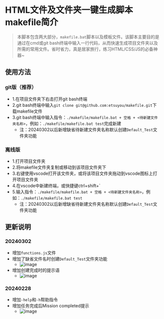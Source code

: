# HTML文件及文件夹一键生成脚本makefile简介
> 本脚本包含两大部分，`makefile.bat`脚本以及模板文件。该脚本主要目的是通过在cmd或git bash终端中输入一行代码，从而快速生成项目文件夹以及所需的常用文件。省时省力，真是居家旅行，练习HTML/CSS/JS的必备神器~
## 使用方法
### git版（推荐）
- 1.在项目文件夹下右击打开git bash终端
- 2.git bash终端中输入`git clone git@github.com:etsuyou/makefile.git`下载makefile文件
- 3.git bash终端中输入指令：`./makefile/makefile.bat + 空格 + <待新建文件夹名称>`，例如：`./makefile/makefile.bat test`完成新建
  - 注：20240302以后新增缺省待新建文件夹名称默认创建`Default_Test`文件夹功能
### 离线版
- 1.打开项目文件夹
- 2.将makefile文件夹复制或移动到该项目文件夹下
- 3.右键使用vscode打开该文件夹，或将该项目文件夹拖动到vscode图标上打开项目文件夹
- 4.在vscode中新建终端，或快捷键ctrl+shift+`
- 5.输入指令：`./makefile/makefile.bat + 空格 + <待新建文件夹名称>`，例如：`./makefile/makefile.bat test`
  - 注：20240302以后新增缺省待新建文件夹名称默认创建`Default_Test`文件夹功能
## 更新说明
### 20240302
- 增加`functions.js`文件
- 增加了缺省文件名时创建`Default_Test`文件夹功能
  - ![image](https://github.com/etsuyou/makefile/assets/156873223/aa789264-ac66-439b-9c61-63eb095826e3)
- 增加创建完成时的提示语
  - ![image](https://github.com/etsuyou/makefile/assets/156873223/57c866d4-d10c-45e7-83fc-6ef58b2705c0)
### 20240228
- 增加`-help`和`-h`帮助指令
- 增加任务完成后Mission completed提示
  - ![image](https://github.com/etsuyou/makefile/assets/156873223/3b21c133-2f7f-4bf6-98d6-23a9f31cb921)

